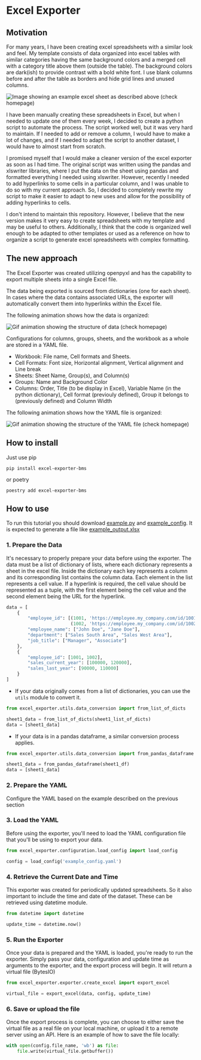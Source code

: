 # Excel Exporter

## Motivation

For many years, I have been creating excel spreadsheets with a similar look and feel. My template consists of data organized into excel tables with similar categories having the same background colors and a merged cell with a category title above them (outside the table). The background colors are dark(ish) to provide contrast with a bold white font. I use blank columns before and after the table as borders and hide grid lines and unused columns.

![Image showing an example excel sheet as described above (check homepage)](images/img01_spreadsheet.png)

I have been manually creating these spreadsheets in Excel, but when I needed to update one of them every week, I decided to create a python script to automate the process. The script worked well, but it was very hard to maintain. If I needed to add or remove a column, I would have to make a lot of changes, and if I needed to adapt the script to another dataset, I would have to almost start from scratch.

I promised myself that I would make a cleaner version of the excel exporter as soon as I had time. The original script was written using the pandas and xlswriter libraries, where I put the data on the sheet using pandas and formatted everything I needed using xlswriter. However, recently I needed to add hyperlinks to some cells in a particular column, and I was unable to do so with my current approach. So, I decided to completely rewrite my script to make it easier to adapt to new uses and allow for the possibility of adding hyperlinks to cells.

I don't intend to maintain this repository. However, I believe that the new version makes it very easy to create spreadsheets with my template and may be useful to others. Additionally, I think that the code is organized well enough to be adapted to other templates or used as a reference on how to organize a script to generate excel spreadsheets with complex formatting.


## The new approach

The Excel Exporter was created utilizing openpyxl and has the capability to export multiple sheets into a single Excel file.

The data being exported is sourced from dictionaries (one for each sheet). In cases where the data contains associated URLs, the exporter will automatically convert them into hyperlinks within the Excel file.

The following animation shows how the data is organized:
   
![Gif animation showing the structure of data (check homepage)](images/img02_data.gif)

 Configurations for columns, groups, sheets, and the workbook as a whole are stored in a YAML file.
 - Workbook: File name, Cell formats and Sheets.
 - Cell Formats: Font size, Horizontal alignment, Vertical alignment and Line break
 - Sheets: Sheet Name, Group(s), and Column(s)
 - Groups: Name and Background Color
 - Columns: Order, Title (to be display in Excel), Variable Name (in the python dictionary), Cell format (previouly defined), Group it belongs to (previously defined) and  Column Width
 
 The following animation shows how the YAML file is organized:

![Gif animation showing the structure of the YAML file (check homepage)](images/img03_yaml.gif)

## How to install

Just use pip

```
pip install excel-exporter-bms
```

or poetry

```
poestry add excel-exporter-bms
```

## How to use

To run this tutorial you should download [example.py](https://github.com/brunomsantiago/excel_exporter/blob/master/example.py) and [example_config](https://github.com/brunomsantiago/excel_exporter/blob/master/example_config.yaml). It is expected to generate a file like [example_output.xlsx](https://github.com/brunomsantiago/excel_exporter/raw/master/example_output.xlsx)

### 1. Prepare the Data
It's necessary to properly prepare your data before using the exporter.
The data must be a list of dictionary of lists, where each dictionary represents a sheet in the excel file.
Inside the dictionary each key represents a column and its corresponding list contains the column data. Each element in the list represents a cell value.
If a hyperlink is required, the cell value should be represented as a tuple, with the first element being the cell value and the second element being the URL for the hyperlink.
```python
data = [
    {
        "employee_id": [(1001, 'https://employee.my_company.com/id/1001'),
                        (1002, 'https://employee.my_company.com/id/1002')],
        "employee_name": ["John Doe", "Jane Doe"],
        "department": ["Sales South Area", "Sales West Area"],
        "job_title": ["Manager", "Associate"]
    },
    {
        "employee_id": [1001, 1002],
        "sales_current_year": [100000, 120000],
        "sales_last_year": [90000, 110000]
    }
]
```

- If your data originally comes from a list of dictionaries, you can use the `utils` module to convert it.
```python
from excel_exporter.utils.data_conversion import from_list_of_dicts

sheet1_data = from_list_of_dicts(sheet1_list_of_dicts)
data = [sheet1_data]
```
- If your data is in a pandas dataframe, a similar conversion process applies.
```python
from excel_exporter.utils.data_conversion import from_pandas_dataframe

sheet1_data = from_pandas_dataframe(sheet1_df)
data = [sheet1_data]
```
### 2. Prepare the YAML
Configure the YAML based on the example described on the previous section


### 3. Load the YAML
Before using the exporter, you'll need to load the YAML configuration file that you'll be using to export your data.
```python
from excel_exporter.configuration.load_config import load_config

config = load_config('example_config.yaml')
```

### 4. Retrieve the Current Date and Time
This exporter was created for periodically updated spreadsheets. So it also important to include the time and date of the dataset. These can be retrieved using datetime module.
```python
from datetime import datetime

update_time = datetime.now()
```

### 5. Run the Exporter
Once your data is prepared and the YAML is loaded, you're ready to run the exporter. Simply pass your data, configuration and update time as arguments to the exporter, and the export process will begin. It will return a virtual file (BytesIO)
```python
from excel_exporter.exporter.create_excel import export_excel

virtual_file = export_excel(data, config, update_time)
```
### 6. Save or upload the file
Once the export process is complete, you can choose to either save the virtual file as a real file on your local machine, or upload it to a remote server using an API. Here is an example of how to save the file locally:
```python
with open(config.file_name, 'wb') as file:
    file.write(virtual_file.getbuffer())
```
